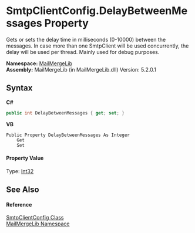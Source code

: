 # SmtpClientConfig.DelayBetweenMessages Property 
 

Gets or sets the delay time in milliseconds (0-10000) between the messages. In case more than one SmtpClient will be used concurrently, the delay will be used per thread. Mainly used for debug purposes.

**Namespace:**&nbsp;<a href="31c6ebbe-d683-7561-7308-5a5ee1f76bf5">MailMergeLib</a><br />**Assembly:**&nbsp;MailMergeLib (in MailMergeLib.dll) Version: 5.2.0.1

## Syntax

**C#**<br />
``` C#
public int DelayBetweenMessages { get; set; }
```

**VB**<br />
``` VB
Public Property DelayBetweenMessages As Integer
	Get
	Set
```


#### Property Value
Type: <a href="http://msdn2.microsoft.com/en-us/library/td2s409d" target="_blank">Int32</a>

## See Also


#### Reference
<a href="de5f993a-a891-84f4-006c-23e52c27ab88">SmtpClientConfig Class</a><br /><a href="31c6ebbe-d683-7561-7308-5a5ee1f76bf5">MailMergeLib Namespace</a><br />